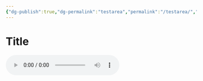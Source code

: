 ```yaml
---
{"dg-publish":true,"dg-permalink":"testarea","permalink":"/testarea/","dgHomeLink":true,"dgPassFrontmatter":false}
---
```



# Title

![[2022-05-18 14_18_33] Dogglounge Radio](../DG/Anexos/[2022-05-18%2014_18_33]%20Dogglounge%20Radio.mp3)